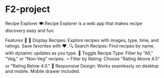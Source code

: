 # F2-project
Recipe Explorer 🍽️
Recipe Explorer is a web app that makes recipe discovery easy and fun.

Features 🌟
📃 Display Recipes: Explore recipes with images, type, time, and ratings. Save favorites with ❤️.
🔍 Search Recipes: Find recipes by name, with dynamic updates as you type.
🌱 Toggle Recipe Type: Filter by "All," "Veg," or "Non-Veg" recipes.
⭐ Filter by Rating: Choose "Rating Above 4.5" or "Rating Below 4.0."
📱 Responsive Design: Works seamlessly on desktop and mobile. Mobile drawer included.

